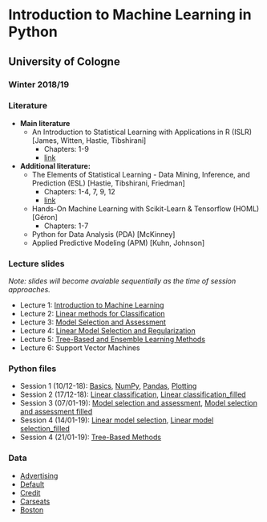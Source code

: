 # Introduction to Machine Learning in Python 
## University of Cologne
### Winter 2018/19


### Literature
- **Main literature**
  - An Introduction to Statistical Learning with Applications in R (ISLR) [James, Witten, Hastie, Tibshirani]
    - Chapters: 1-9
    - [link](https://www-bcf.usc.edu/~gareth/ISL/)
- **Additional literature:**
  - The Elements of Statistical Learning - Data Mining, Inference, and Prediction (ESL) [Hastie, Tibshirani, Friedman]
    - Chapters: 1-4, 7, 9, 12
    - [link](https://web.stanford.edu/~hastie/ElemStatLearn/)
  - Hands-On Machine Learning with Scikit-Learn & Tensorflow (HOML) [Géron]
    - Chapters: 1-7
  - Python for Data Analysis (PDA) [McKinney]
  - Applied Predictive Modeling (APM) [Kuhn, Johnson]
  
### Lecture slides
_Note: slides will become avaiable sequentially as the time of session approaches._
- Lecture 1: [Introduction to Machine Learning](https://raw.githubusercontent.com/jeshan49/eemp2/master/L1.pdf)
- Lecture 2: [Linear methods for Classification](https://raw.githubusercontent.com/jeshan49/eemp2/master/L2.pdf)
- Lecture 3: [Model Selection and Assessment](https://raw.githubusercontent.com/jeshan49/eemp2/master/L3.pdf)
- Lecture 4: [Linear Model Selection and Regularization](https://raw.githubusercontent.com/jeshan49/eemp2/master/L4.pdf)
- Lecture 5: [Tree-Based and Ensemble Learning Methods](https://raw.githubusercontent.com/jeshan49/eemp2/master/L5.pdf)
- Lecture 6: Support Vector Machines

### Python files
- Session 1 (10/12-18): [Basics](https://raw.githubusercontent.com/jeshan49/eemp2/master/py_basics.py), [NumPy](https://raw.githubusercontent.com/jeshan49/eemp2/master/py_numpy.py), [Pandas](https://raw.githubusercontent.com/jeshan49/eemp2/master/py_pandas.py), [Plotting](https://raw.githubusercontent.com/jeshan49/eemp2/master/py_plot.py)
- Session 2 (17/12-18): [Linear classification](https://raw.githubusercontent.com/jeshan49/eemp2/master/py_lab2.py), [Linear classification_filled](https://raw.githubusercontent.com/jeshan49/eemp2/master/py_default.py)
- Session 3 (07/01-19): [Model selection and assessment](https://raw.githubusercontent.com/jeshan49/eemp2/master/model_sel_ass_upload.py), [Model selection and assessment filled](https://raw.githubusercontent.com/jeshan49/eemp2/master/model_sel_ass.py)
- Session 4 (14/01-19): [Linear model selection](https://raw.githubusercontent.com/jeshan49/eemp2/master/lin_mod_sel.py), [Linear model selection_filled](https://raw.githubusercontent.com/jeshan49/eemp2/master/lin_mod_sel_filled.py)
- Session 4 (21/01-19): [Tree-Based Methods](https://raw.githubusercontent.com/jeshan49/eemp2/master/dec_tree_ens.py)


### Data
- [Advertising](https://raw.githubusercontent.com/jeshan49/eemp2/master/Advertising2.csv)
- [Default](https://raw.githubusercontent.com/jeshan49/eemp2/master/Default.csv)
- [Credit](https://raw.githubusercontent.com/jeshan49/eemp2/master/Credit.csv)
- [Carseats](https://raw.githubusercontent.com/jeshan49/eemp2/master/Carseats.csv)
- [Boston](https://raw.githubusercontent.com/jeshan49/eemp2/master/Boston.csv)


